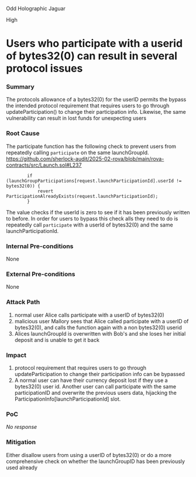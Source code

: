 Odd Holographic Jaguar

High

# Users who participate with a userid of bytes32(0) can result in several protocol issues

### Summary

The protocols allowance of a bytes32(0) for the userID permits the bypass the intended protocol requirement that requires users to go through updateParticipation() to change their participation info. Likewise, the same vulnerability can result in lost funds for unexpecting users

### Root Cause

The participate function has the following check to prevent users from repeatedly calling ```participate``` on the same launchGroupId. 
https://github.com/sherlock-audit/2025-02-rova/blob/main/rova-contracts/src/Launch.sol#L237
```solidity
        if (launchGroupParticipations[request.launchParticipationId].userId != bytes32(0)) {
            revert ParticipationAlreadyExists(request.launchParticipationId);
        }
```
The value checks if the userId is zero to see if it has been previously written to before. In order for users to bypass this check alls they need to do is repeatedly call ```participate``` with a userId of bytes32(0) and the same launchParticipationId.

### Internal Pre-conditions

None

### External Pre-conditions

None

### Attack Path

1. normal user Alice calls participate with a userID of bytes32(0)
2. malicious user Mallory sees that Alice called participate with a userID of bytes32(0), and calls the function again with a non bytes32(0) userid
3. Alices launchGroupId is overwritten with Bob's and she loses her initial deposit and is unable to get it back

### Impact

1. protocol requirement that requires users to go through updateParticipation to change their participation info can be bypassed
2. A normal user can have their currency deposit lost if they use a bytes32(0) user id. Another user can call participate with the same participationID and overwrite the previous users data, hijacking the ParticipationInfo[launchParticipationId] slot.

### PoC

_No response_

### Mitigation

Either disallow users from using a userID of bytes32(0) or do a more comprehensive check on whether the launchGroupID has been previously used already 